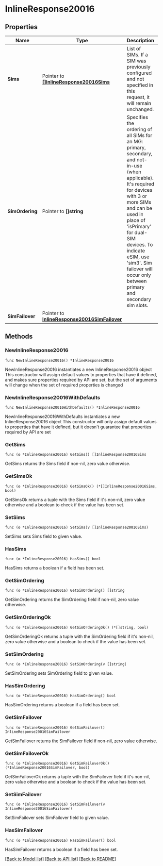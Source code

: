 # InlineResponse20016

## Properties

Name | Type | Description | Notes
------------ | ------------- | ------------- | -------------
**Sims** | Pointer to [**[]InlineResponse20016Sims**](InlineResponse20016Sims.md) | List of SIMs. If a SIM was previously configured and not specified in this request, it will remain unchanged. | [optional] 
**SimOrdering** | Pointer to **[]string** | Specifies the ordering of all SIMs for an MG: primary, secondary, and not-in-use (when applicable). It&#39;s required for devices with 3 or more SIMs and can be used in place of &#39;isPrimary&#39; for dual-SIM devices. To indicate eSIM, use &#39;sim3&#39;. Sim failover will occur only between primary and secondary sim slots. | [optional] 
**SimFailover** | Pointer to [**InlineResponse20016SimFailover**](InlineResponse20016SimFailover.md) |  | [optional] 

## Methods

### NewInlineResponse20016

`func NewInlineResponse20016() *InlineResponse20016`

NewInlineResponse20016 instantiates a new InlineResponse20016 object
This constructor will assign default values to properties that have it defined,
and makes sure properties required by API are set, but the set of arguments
will change when the set of required properties is changed

### NewInlineResponse20016WithDefaults

`func NewInlineResponse20016WithDefaults() *InlineResponse20016`

NewInlineResponse20016WithDefaults instantiates a new InlineResponse20016 object
This constructor will only assign default values to properties that have it defined,
but it doesn't guarantee that properties required by API are set

### GetSims

`func (o *InlineResponse20016) GetSims() []InlineResponse20016Sims`

GetSims returns the Sims field if non-nil, zero value otherwise.

### GetSimsOk

`func (o *InlineResponse20016) GetSimsOk() (*[]InlineResponse20016Sims, bool)`

GetSimsOk returns a tuple with the Sims field if it's non-nil, zero value otherwise
and a boolean to check if the value has been set.

### SetSims

`func (o *InlineResponse20016) SetSims(v []InlineResponse20016Sims)`

SetSims sets Sims field to given value.

### HasSims

`func (o *InlineResponse20016) HasSims() bool`

HasSims returns a boolean if a field has been set.

### GetSimOrdering

`func (o *InlineResponse20016) GetSimOrdering() []string`

GetSimOrdering returns the SimOrdering field if non-nil, zero value otherwise.

### GetSimOrderingOk

`func (o *InlineResponse20016) GetSimOrderingOk() (*[]string, bool)`

GetSimOrderingOk returns a tuple with the SimOrdering field if it's non-nil, zero value otherwise
and a boolean to check if the value has been set.

### SetSimOrdering

`func (o *InlineResponse20016) SetSimOrdering(v []string)`

SetSimOrdering sets SimOrdering field to given value.

### HasSimOrdering

`func (o *InlineResponse20016) HasSimOrdering() bool`

HasSimOrdering returns a boolean if a field has been set.

### GetSimFailover

`func (o *InlineResponse20016) GetSimFailover() InlineResponse20016SimFailover`

GetSimFailover returns the SimFailover field if non-nil, zero value otherwise.

### GetSimFailoverOk

`func (o *InlineResponse20016) GetSimFailoverOk() (*InlineResponse20016SimFailover, bool)`

GetSimFailoverOk returns a tuple with the SimFailover field if it's non-nil, zero value otherwise
and a boolean to check if the value has been set.

### SetSimFailover

`func (o *InlineResponse20016) SetSimFailover(v InlineResponse20016SimFailover)`

SetSimFailover sets SimFailover field to given value.

### HasSimFailover

`func (o *InlineResponse20016) HasSimFailover() bool`

HasSimFailover returns a boolean if a field has been set.


[[Back to Model list]](../README.md#documentation-for-models) [[Back to API list]](../README.md#documentation-for-api-endpoints) [[Back to README]](../README.md)


